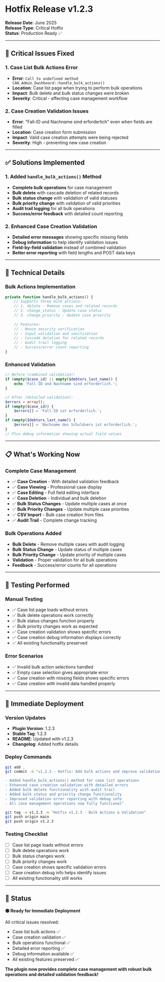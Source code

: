 # Hotfix Release v1.2.3

**Release Date**: June 2025  
**Release Type**: Critical Hotfix  
**Status**: Production Ready ✅

---

## 🚨 Critical Issues Fixed

### 1. Case List Bulk Actions Error
- **Error**: `Call to undefined method CAH_Admin_Dashboard::handle_bulk_actions()`
- **Location**: Case list page when trying to perform bulk operations
- **Impact**: Bulk delete and bulk status changes were broken
- **Severity**: Critical - affecting case management workflow

### 2. Case Creation Validation Issues
- **Error**: "Fall-ID und Nachname sind erforderlich" even when fields are filled
- **Location**: Case creation form submission
- **Impact**: Valid case creation attempts were being rejected
- **Severity**: High - preventing new case creation

---

## ✅ Solutions Implemented

### 1. Added `handle_bulk_actions()` Method
- **Complete bulk operations** for case management
- **Bulk delete** with cascade deletion of related records
- **Bulk status change** with validation of valid statuses
- **Bulk priority change** with validation of valid priorities
- **Audit trail logging** for all bulk operations
- **Success/error feedback** with detailed count reporting

### 2. Enhanced Case Creation Validation
- **Detailed error messages** showing specific missing fields
- **Debug information** to help identify validation issues
- **Field-by-field validation** instead of combined validation
- **Better error reporting** with field lengths and POST data keys

---

## 🔧 Technical Details

### Bulk Actions Implementation
```php
private function handle_bulk_actions() {
    // Supports three bulk actions:
    // 1. delete - Remove cases and related records
    // 2. change_status - Update case status
    // 3. change_priority - Update case priority
    
    // Features:
    // - Nonce security verification
    // - Input validation and sanitization
    // - Cascade deletion for related records
    // - Audit trail logging
    // - Success/error count reporting
}
```

### Enhanced Validation
```php
// Before (combined validation):
if (empty($case_id) || empty($debtors_last_name)) {
    echo 'Fall-ID und Nachname sind erforderlich.';
}

// After (detailed validation):
$errors = array();
if (empty($case_id)) {
    $errors[] = 'Fall-ID ist erforderlich.';
}
if (empty($debtors_last_name)) {
    $errors[] = 'Nachname des Schuldners ist erforderlich.';
}
// Plus debug information showing actual field values
```

---

## 📋 What's Working Now

### Complete Case Management
- ✅ **Case Creation** - With detailed validation feedback
- ✅ **Case Viewing** - Professional case display
- ✅ **Case Editing** - Full field editing interface
- ✅ **Case Deletion** - Individual and bulk deletion
- ✅ **Bulk Status Changes** - Update multiple cases at once
- ✅ **Bulk Priority Changes** - Update multiple case priorities
- ✅ **CSV Import** - Bulk case creation from files
- ✅ **Audit Trail** - Complete change tracking

### Bulk Operations Added
- **Bulk Delete** - Remove multiple cases with audit logging
- **Bulk Status Change** - Update status of multiple cases
- **Bulk Priority Change** - Update priority of multiple cases
- **Validation** - Proper validation for all bulk operations
- **Feedback** - Success/error counts for all operations

---

## 🧪 Testing Performed

### Manual Testing
- ✅ Case list page loads without errors
- ✅ Bulk delete operations work correctly
- ✅ Bulk status changes function properly
- ✅ Bulk priority changes work as expected
- ✅ Case creation validation shows specific errors
- ✅ Case creation debug information displays correctly
- ✅ All existing functionality preserved

### Error Scenarios
- ✅ Invalid bulk action selections handled
- ✅ Empty case selection gives appropriate error
- ✅ Case creation with missing fields shows specific errors
- ✅ Case creation with invalid data handled properly

---

## 🚀 Immediate Deployment

### Version Updates
- **Plugin Version**: 1.2.3
- **Stable Tag**: 1.2.3
- **README**: Updated with v1.2.3
- **Changelog**: Added hotfix details

### Deploy Commands
```bash
git add .
git commit -m "v1.2.3 - Hotfix: Add bulk actions and improve validation

- Added handle_bulk_actions() method for case list operations
- Enhanced case creation validation with detailed errors
- Added bulk delete functionality with audit trail
- Added bulk status and priority change functionality
- Improved validation error reporting with debug info
- All case management operations now fully functional"

git tag -a v1.2.3 -m "Hotfix v1.2.3 - Bulk Actions & Validation"
git push origin main
git push origin v1.2.3
```

### Testing Checklist
- [ ] Case list page loads without errors
- [ ] Bulk delete operations work
- [ ] Bulk status changes work
- [ ] Bulk priority changes work
- [ ] Case creation shows specific validation errors
- [ ] Case creation debug info helps identify issues
- [ ] All existing functionality still works

---

## 🎯 Status

**🟢 Ready for Immediate Deployment**

All critical issues resolved:
- Case list bulk actions ✅
- Case creation validation ✅  
- Bulk operations functional ✅
- Detailed error reporting ✅
- Debug information available ✅
- All existing features preserved ✅

**The plugin now provides complete case management with robust bulk operations and detailed validation feedback!**